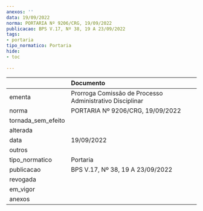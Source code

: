 ```yaml
---
anexos: ''
data: 19/09/2022
norma: PORTARIA Nº 9206/CRG, 19/09/2022
publicacao: BPS V.17, Nº 38, 19 A 23/09/2022
tags:
- portaria
tipo_normatico: Portaria
hide: 
- toc 
 
---
```


|                    | Documento                                                |
|:-------------------|:---------------------------------------------------------|
| ementa             | Prorroga Comissão de Processo Administrativo Disciplinar |
| norma              | PORTARIA Nº 9206/CRG, 19/09/2022                         |
| tornada_sem_efeito |                                                          |
| alterada           |                                                          |
| data               | 19/09/2022                                               |
| outros             |                                                          |
| tipo_normatico     | Portaria                                                 |
| publicacao         | BPS V.17, Nº 38, 19 A 23/09/2022                         |
| revogada           |                                                          |
| em_vigor           |                                                          |
| anexos             |                                                          |